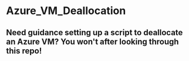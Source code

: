# Azure_VM_Deallocation
## Need guidance setting up a script to deallocate an Azure VM? You won't after looking through this repo!
